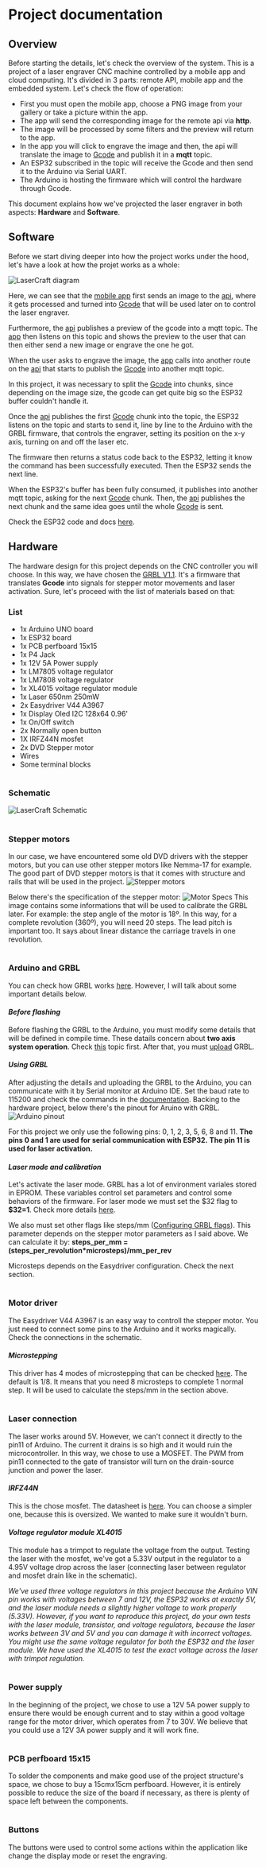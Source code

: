 # Project documentation

## Overview
Before starting the details, let's check the overview of the system.
This is a project of a laser engraver CNC machine controlled by a mobile app and cloud computing. It's divided in 3 parts: remote API, mobile app and the embedded system. Let's check the flow of operation:
 - First you must open the mobile app, choose a PNG image from your gallery or take a picture within the app.
 - The app will send the corresponding image for the remote api via **http**.
 - The image will be processed by some filters and the preview will return to the app.
 - In the app you will click to engrave the image and then, the api will translate the image to [Gcode](https://en.wikipedia.org/wiki/G-code) and publish it in a **mqtt** topic.
 - An ESP32 subscribed in the topic will receive the Gcode and then send it to the Arduino via Serial UART.
 - The Arduino is hosting the firmware which will control the hardware through Gcode.

This document explains how we've projected the laser engraver in both aspects: **Hardware** and **Software**.


## Software
Before we start diving deeper into how the project works under the hood, let's
have a look at how the projet works as a whole:

![LaserCraft diagram](./assets/laser-craft-diagram.png)

Here, we can see that the [mobile app](../app/README.md) first sends an image to the [api](../api/README.md), where it
gets processed and turned into [Gcode](https://en.wikipedia.org/wiki/G-code)
that will be used later on to control the laser engraver.

Furthermore, the [api](../api/README.md) publishes a preview of the gcode into a mqtt topic. The [app](../app/README.md)
then listens on this topic and shows the preview to the user that can then
either send a new image or engrave the one he got.

When the user asks to engrave the image, the [app](../app/README.md) calls into another route on the
[api](../api/README.md) that starts to publish the [Gcode](https://en.wikipedia.org/wiki/G-code)
into another mqtt topic.

In this project, it was necessary to split the
[Gcode](https://en.wikipedia.org/wiki/G-code) into chunks, since depending on
the image size, the gcode can get quite big so the ESP32 buffer couldn't handle
it.

Once the [api](../api/README.md) publishes the first [Gcode](https://en.wikipedia.org/wiki/G-code)
chunk into the topic, the ESP32 listens on the topic and starts to send it, line
by line to the Arduino with the GRBL firmware, that controls the engraver,
setting its position on the x-y axis, turning on and off the laser etc.

The firmware then returns a status code back to the ESP32, letting it know the
command has been successfully executed. Then the ESP32 sends the
next line.

When the ESP32's buffer has been fully consumed, it publishes into another mqtt
topic, asking for the next [Gcode](https://en.wikipedia.org/wiki/G-code) chunk. Then, the [api](../api/README.md) publishes the next chunk and the same idea goes until the whole [Gcode](https://en.wikipedia.org/wiki/G-code)
is sent.

Check the ESP32 code and docs [here](https://github.com/vortex2jm/LaserCraft/tree/main/embedded).

## Hardware
The hardware design for this project depends on the CNC controller you will choose. In this way, we have chosen the [GRBL V1.1](https://github.com/gnea/grbl). It's a firmware that translates **Gcode** into signals for stepper motor movements and laser activation. Sure, let's proceed with the list of materials based on that:

### List
 - 1x Arduino UNO board
 - 1x ESP32 board
 - 1x PCB perfboard 15x15
 - 1x P4 Jack
 - 1x 12V 5A Power supply
 - 1x LM7805 voltage regulator
 - 1x LM7808 voltage regulator
 - 1x XL4015 voltage regulator module
 - 1x Laser 650nm 250mW
 - 2x Easydriver V44 A3967
 - 1x Display Oled I2C 128x64 0.96'
 - 1x On/Off switch
 - 2x Normally open button
 - 1X IRFZ44N mosfet
 - 2x DVD Stepper motor
 - Wires
 - Some terminal blocks

#
### Schematic
![LaserCraft Schematic](./assets/LaserCraftSchematic.png)

#
### Stepper motors
In our case, we have encountered some old DVD drivers with the stepper motors, but you can use other stepper motors like Nemma-17 for example. The good part of DVD stepper motors is that it comes with structure and rails that will be used in the project. 
![Stepper motors](./assets/stepperMotors.jpg)

Below there's the specification of the stepper motor:
![Motor Specs](./assets/motorSpecs.png)
This image contains some informations that will be used to calibrate the GRBL later. For example: the step angle of the motor is 18º. In this way, for a complete  revolution (360º), you will need 20 steps. The lead pitch is important too. It says about linear distance the carriage travels in one revolution.

#
### Arduino and GRBL
You can check how GRBL works [here](https://github.com/gnea/grbl/wiki). However, I will talk about some important details below.

#### *Before flashing*
Before flashing the GRBL to the Arduino, you must modify some details that will be defined in compile time. These datails concern about **two axis system operation**. Check [this](https://github.com/gnea/grbl/wiki/Two-Axis-System-Considerations) topic first. After that, you must [upload](https://github.com/gnea/grbl/wiki/Compiling-Grbl) GRBL.

#### *Using GRBL*
After adjusting the details and uploading the GRBL to the Arduino, you can communicate with it by Serial monitor at Arduino IDE. Set the baud rate to 115200 and check the commands in the [documentation](https://github.com/gnea/grbl/wiki/Grbl-v1.1-Commands). Backing to the hardware project, below there's the pinout for Aruino with GRBL.
![Arduino pinout](./assets/arduinoPinout.png)

For this project we only use the following pins: 0, 1, 2, 3, 5, 6, 8 and 11.
**The pins 0 and 1 are used for serial communication with ESP32.**
**The pin 11 is used for laser activation.**

#### *Laser mode and calibration*
Let's activate the laser mode. GRBL has a lot of environment variales stored in EPROM. These variables control set parameters and control some behaviors of the firmware. For laser mode we must set the \$32 flag to **\$32=1**. Check more details [here](https://github.com/gnea/grbl/wiki/Grbl-v1.1-Laser-Mode).

We also must set other flags like steps/mm ([Configuring GRBL flags](https://github.com/gnea/grbl/wiki/Grbl-v1.1-Configuration)). This parameter depends on the stepper motor parameters as I said above. We can calculate it by:
**steps_per_mm = (steps_per_revolution*microsteps)/mm_per_rev**

Microsteps depends on the Easydriver configuration. Check the next section. <br>

#
### Motor driver
The Easydriver V44 A3967 is an easy way to controll the stepper motor. You just need to connect some pins to the Arduino and it works magically. Check the connections in the schematic. 

#### *Microstepping*
This driver has 4 modes of microstepping that can be checked [here](https://www.schmalzhaus.com/EasyDriver/). The default is 1/8. It means that you need 8 microsteps to complete 1 normal step. It will be used to calculate the steps/mm in the section above. 

#
### Laser connection
The laser works around 5V. However, we can't connect it directly to the pin11 of Arduino. The current it drains is so high and it would ruin the microcontroller. In this way, we chose to use a MOSFET. The PWM from pin11 connected to the gate of transistor will turn on the drain-source junction and power the laser.

#### *IRFZ44N*
This is the chose mosfet. The datasheet is [here](https://www.infineon.com/dgdl/Infineon-IRFZ44N-DataSheet-v01_01-EN.pdf?fileId=5546d462533600a40153563b3a9f220d). You can choose a simpler one, because this is oversized. We wanted to make sure it wouldn't burn. 

#### *Voltage regulator module XL4015*
This module has a trimpot to regulate the voltage from the output. Testing the laser with the mosfet, we've got a 5.33V output in the regulator to a 4.95V voltage drop across the laser (connecting laser between regulator and mosfet drain like in the schematic).

*We've used three voltage regulators in this project because the Arduino VIN pin works with voltages between 7 and 12V, the ESP32 works at exactly 5V, and the laser module needs a slightly higher voltage to work properly (5.33V). However, if you want to reproduce this project, do your own tests with the laser module, transistor, and voltage regulators, because the laser works between 3V and 5V and you can damage it with incorrect voltages. You might use the same voltage regulator for both the ESP32 and the laser module. We have used the XL4015 to test the exact voltage across the laser with trimpot regulation.*

#
### Power supply
In the beginning of the project, we chose to use a 12V 5A power supply to ensure there would be enough current and to stay within a good voltage range for the motor driver, which operates from 7 to 30V. We believe that you could use a 12V 3A power supply and it will work fine.

#
### PCB perfboard 15x15
To solder the components and make good use of the project structure's space, we chose to buy a 15cmx15cm perfboard. However, it is entirely possible to reduce the size of the board if necessary, as there is plenty of space left between the components.

#
### Buttons
The buttons were used to control some actions within the application like change the display mode or reset the engraving.

